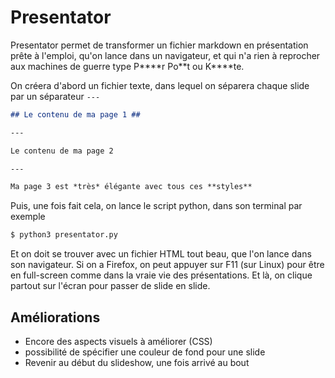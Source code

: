 # Presentator #

Presentator permet de transformer un fichier markdown en présentation prête à l'emploi, qu'on lance dans un navigateur, et qui n'a rien à reprocher aux machines de guerre type P\*\*\*\*r Po\*\*t ou K\*\*\*\*te.

On créera d'abord un fichier texte, dans lequel on séparera chaque slide par un séparateur `---`

``` markdown
## Le contenu de ma page 1 ##

---

Le contenu de ma page 2

--- 

Ma page 3 est *très* élégante avec tous ces **styles**
```


Puis, une fois fait cela, on lance le script python, dans son terminal par exemple

``` bash
$ python3 presentator.py
```

Et on doit se trouver avec un fichier HTML tout beau, que l'on lance dans son navigateur. Si on a Firefox, on peut appuyer sur F11 (sur Linux) pour être en full-screen comme dans la vraie vie des présentations. Et là, on clique partout sur l'écran pour passer de slide en slide.

## Améliorations ##

- Encore des aspects visuels à améliorer (CSS)
- possibilité de spécifier une couleur de fond pour une slide
- Revenir au début du slideshow, une fois arrivé au bout
